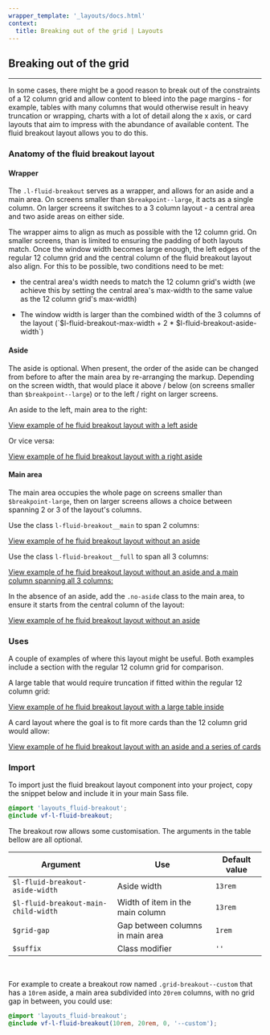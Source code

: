 ```yaml
---
wrapper_template: '_layouts/docs.html'
context:
  title: Breaking out of the grid | Layouts
---
```


## Breaking out of the grid

<hr>

In some cases, there might be a good reason to break out of the constraints of a 12 column grid and allow content to bleed into the page margins - for example, tables with many columns that would otherwise result in heavy truncation or wrapping, charts with a lot of detail along the x axis, or card layouts that aim to impress with the abundance of available content. The fluid breakout layout allows you to do this.

### Anatomy of the fluid breakout layout

#### Wrapper

The `.l-fluid-breakout` serves as a wrapper, and allows for an aside and a main area. On screens smaller than `$breakpoint--large`, it acts as a single column. On larger screens it switches to a 3 column layout - a central area and two aside areas on either side.

The wrapper aims to align as much as possible with the 12 column grid. On smaller screens, than is limited to ensuring the padding of both layouts match. Once the window width becomes large enough, the left edges of the regular 12 column grid and the central column of the fluid breakout layout also align. For this to be possible, two conditions need to be met:

- <p>the central area's width needs to match the 12 column grid's width (we achieve this by setting the central area's max-width to the same value as the 12 column grid's max-width)</p>
- <p>The window width is larger than the combined width of the 3 columns of the layout (`$l-fluid-breakout-max-width + 2 * $l-fluid-breakout-aside-width`)</p>

#### Aside

The aside is optional. When present, the order of the aside can be changed from before to after the main area by re-arranging the markup. Depending on the screen width, that would place it above / below (on screens smaller than `$breakpoint--large`) or to the left / right on larger screens.

An aside to the left, main area to the right:

<div class="embedded-example"><a href="/docs/examples/layouts/fluid-breakout/grid-breakout-left-aside/" class="js-example">
View example of he fluid breakout layout with a left aside
</a></div>

Or vice versa:

<div class="embedded-example"><a href="/docs/examples/layouts/fluid-breakout/grid-breakout-right-aside/" class="js-example">
View example of he fluid breakout layout with a right aside
</a></div>

#### Main area

The main area occupies the whole page on screens smaller than `$breakpoint-large`, then on larger screens allows a choice between spanning 2 or 3 of the layout's columns.

Use the class `l-fluid-breakout__main` to span 2 columns:

<div class="embedded-example"><a href="/docs/examples/layouts/fluid-breakout/grid-breakout-left-aside/" class="js-example">
View example of he fluid breakout layout without an aside
</a></div>

Use the class `l-fluid-breakout__full` to span all 3 columns:

<div class="embedded-example"><a href="/docs/examples/layouts/fluid-breakout/grid-breakout-full/" class="js-example">
View example of he fluid breakout layout without an aside and a main column spanning all 3 columns:
</a></div>

In the absence of an aside, add the `.no-aside` class to the main area, to ensure it starts from the central column of the layout:

<div class="embedded-example"><a href="/docs/examples/layouts/fluid-breakout/grid-breakout-no-aside/" class="js-example">
View example of he fluid breakout layout without an aside
</a></div>

### Uses

A couple of examples of where this layout might be useful. Both examples include a section with the regular 12 column grid for comparison.

A large table that would require truncation if fitted within the regular 12 column grid:

<div class="embedded-example"><a href="/docs/examples/layouts/fluid-breakout/grid-breakout-full--cve-table/" class="js-example">
View example of he fluid breakout layout with a large table inside
</a></div>

A card layout where the goal is to fit more cards than the 12 column grid would allow:

<div class="embedded-example"><a href="/docs/examples/layouts/fluid-breakout/grid-breakout-cards-and-aside/" class="js-example">
View example of he fluid breakout layout with an aside and a series of cards
</a></div>

### Import

To import just the fluid breakout layout component into your project, copy the snippet below and include it in your main Sass file.

```scss
@import 'layouts_fluid-breakout';
@include vf-l-fluid-breakout;
```

The breakout row allows some customisation. The arguments in the table bellow are all optional.

| Argument                             | Use                              | Default value |
| ------------------------------------ | -------------------------------- | ------------- |
| `$l-fluid-breakout-aside-width`      | Aside width                      | `13rem`       |
| `$l-fluid-breakout-main-child-width` | Width of item in the main column | `13rem`       |
| `$grid-gap`                          | Gap between columns in main area | `1rem`        |
| `$suffix`                            | Class modifier                   | `''`          |

<br>

For example to create a breakout row named `.grid-breakout--custom` that has a `10rem` aside, a main area subdivided into `20rem` columns, with no grid gap in between, you could use:

```scss
@import 'layouts_fluid-breakout';
@include vf-l-fluid-breakout(10rem, 20rem, 0, '--custom');
```

